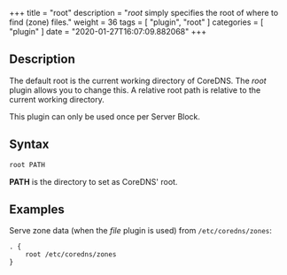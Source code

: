+++
title = "root"
description = "*root* simply specifies the root of where to find (zone) files."
weight = 36
tags = [ "plugin", "root" ]
categories = [ "plugin" ]
date = "2020-01-27T16:07:09.882068"
+++

## Description

The default root is the current working directory of CoreDNS. The *root* plugin allows you to change
this. A relative root path is relative to the current working directory.

This plugin can only be used once per Server Block.

## Syntax

~~~ txt
root PATH
~~~

**PATH** is the directory to set as CoreDNS' root.

## Examples

Serve zone data (when the *file* plugin is used) from `/etc/coredns/zones`:

~~~ corefile
. {
    root /etc/coredns/zones
}
~~~
